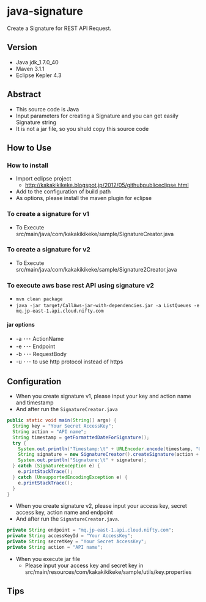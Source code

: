 java-signature
=========
Create a Signature for REST API Request.

Version
-------

* Java jdk_1.7.0_40
* Maven 3.1.1
* Eclipse Kepler 4.3

Abstract
--------

* This source code is Java 
* Input parameters for creating a Signature and you can get easily Signature string 
* It is not a jar file, so you shuld copy this source code

How to Use
----------

### How to install

* Import eclipse project
  * http://kakakikikeke.blogspot.jp/2012/05/githubpubliceclipse.html
* Add to the configuration of build path
* As options, please install the maven plugin for eclipse

### To create a signature for v1

* To Execute src/main/java/com/kakakikikeke/sample/SignatureCreator.java

### To create a signature for v2

* To Execute src/main/java/com/kakakikikeke/sample/Signature2Creator.java

### To execute aws base rest API using signature v2

* `mvn clean package`
* `java -jar target/CallAws-jar-with-dependencies.jar -a ListQueues -e mq.jp-east-1.api.cloud.nifty.com` 

#### jar options

* -a ･･･ ActionName
* -e ･･･ Endpoint
* -b ･･･ RequestBody
* -u ･･･ to use http protocol instead of https

Configuration
-------------

* When you create signature v1, please input your key and action name and timestamp
* And after run the `SignatureCreator.java`

```java
public static void main(String[] args) {
  String key = "Your Secret AccessKey";
  String action = "API name";
  String timestamp = getFormattedDateForSignature();
  try {
    System.out.println("Timestamp:\t" + URLEncoder.encode(timestamp, "UTF-8"));
    String signature = new SignatureCreator().createSignature(action + timestamp, key);
    System.out.println("Signature:\t" + signature);
  } catch (SignatureException e) {
    e.printStackTrace();
  } catch (UnsupportedEncodingException e) {
    e.printStackTrace();
  }
}
```

* When you create signature v2, please input your access key, secret access key, action name and endpoint
* And after run the `SignatureCreator.java`.

```java
private String endpoint = "mq.jp-east-1.api.cloud.nifty.com";
private String accessKeyId = "Your AccessKey";
private String secretKey = "Your Secret AccessKey";
private String action = "API name";
```

* When you execute jar file
  * Please input your access key and secret key in src/main/resources/com/kakakikikeke/sample/utils/key.properties

Tips
----